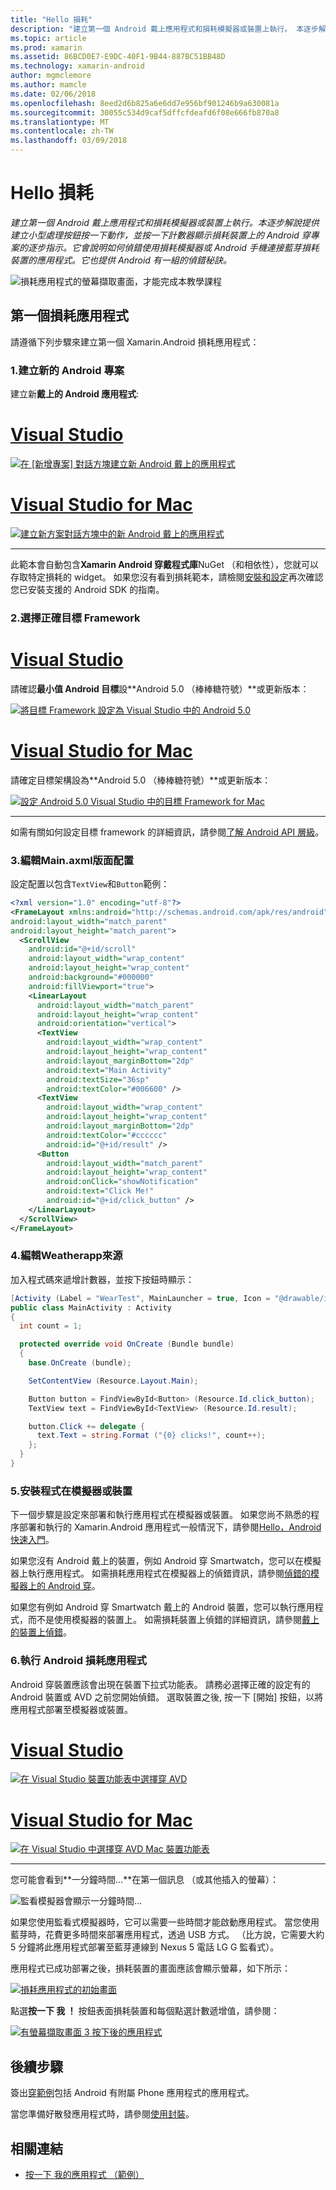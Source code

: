 ```yaml
---
title: "Hello 損耗"
description: "建立第一個 Android 戴上應用程式和損耗模擬器或裝置上執行。 本逐步解說提供建立小型處理按鈕按一下動作，並按一下計數器顯示損耗裝置上的 Android 穿專案的逐步指示。 它會說明如何偵錯使用損耗模擬器或 Android 手機連接藍芽損耗裝置的應用程式。 它也提供 Android 有一組的偵錯秘訣。"
ms.topic: article
ms.prod: xamarin
ms.assetid: 86BCD0E7-E9DC-40F1-9B44-887BC51BB48D
ms.technology: xamarin-android
author: mgmclemore
ms.author: mamcle
ms.date: 02/06/2018
ms.openlocfilehash: 8eed2d6b825a6e6dd7e956bf901246b9a630081a
ms.sourcegitcommit: 30055c534d9caf5dffcfdeafd6f08e666fb870a8
ms.translationtype: MT
ms.contentlocale: zh-TW
ms.lasthandoff: 03/09/2018
---
```

# <a name="hello-wear"></a>Hello 損耗

_建立第一個 Android 戴上應用程式和損耗模擬器或裝置上執行。本逐步解說提供建立小型處理按鈕按一下動作，並按一下計數器顯示損耗裝置上的 Android 穿專案的逐步指示。它會說明如何偵錯使用損耗模擬器或 Android 手機連接藍芽損耗裝置的應用程式。它也提供 Android 有一組的偵錯秘訣。_

![損耗應用程式的螢幕擷取畫面，才能完成本教學課程](hello-wear-images/example.png)

## <a name="your-first-wear-app"></a>第一個損耗應用程式

請遵循下列步驟來建立第一個 Xamarin.Android 損耗應用程式：

### <a name="1-create-a-new-android-project"></a>1.建立新的 Android 專案

建立新**戴上的 Android 應用程式**:

# <a name="visual-studiotabvswin"></a>[Visual Studio](#tab/vswin)

[![在 [新增專案] 對話方塊建立新 Android 戴上的應用程式](hello-wear-images/vs/new-solution-sml.png)](hello-wear-images/vs/new-solution.png#lightbox)

# <a name="visual-studio-for-mactabvsmac"></a>[Visual Studio for Mac](#tab/vsmac)

[![建立新方案對話方塊中的新 Android 戴上的應用程式](hello-wear-images/xs/new-solution-sml.png)](hello-wear-images/xs/new-solution.png#lightbox)

-----


此範本會自動包含**Xamarin Android 穿戴程式庫**NuGet （和相依性），您就可以存取特定損耗的 widget。 如果您沒有看到損耗範本，請檢閱[安裝和設定](~/android/wear/get-started/installation.md)再次確認您已安裝支援的 Android SDK 的指南。 

### <a name="2-choose-the-correct-target-framework"></a>2.選擇正確**目標 Framework**

# <a name="visual-studiotabvswin"></a>[Visual Studio](#tab/vswin)

請確認**最小值 Android 目標**設**Android 5.0 （棒棒糖符號）**或更新版本： 

[![將目標 Framework 設定為 Visual Studio 中的 Android 5.0](hello-wear-images/vs/target-framework-sml.png)](hello-wear-images/vs/target-framework.png#lightbox)

# <a name="visual-studio-for-mactabvsmac"></a>[Visual Studio for Mac](#tab/vsmac)

請確定目標架構設為**Android 5.0 （棒棒糖符號）**或更新版本：

[![設定 Android 5.0 Visual Studio 中的目標 Framework for Mac](hello-wear-images/xs/target-framework-sml.png)](hello-wear-images/xs/target-framework.png#lightbox)

-----

如需有關如何設定目標 framework 的詳細資訊，請參閱[了解 Android API 層級](~/android/app-fundamentals/android-api-levels.md)。


### <a name="3-edit-the-mainaxml-layout"></a>3.編輯**Main.axml**版面配置

設定配置以包含`TextView`和`Button`範例： 

```xml
<?xml version="1.0" encoding="utf-8"?>
<FrameLayout xmlns:android="http://schemas.android.com/apk/res/android"
android:layout_width="match_parent"
android:layout_height="match_parent">
  <ScrollView
    android:id="@+id/scroll"
    android:layout_width="wrap_content"
    android:layout_height="wrap_content"
    android:background="#000000"
    android:fillViewport="true">
    <LinearLayout
      android:layout_width="match_parent"
      android:layout_height="wrap_content"
      android:orientation="vertical">
      <TextView
        android:layout_width="wrap_content"
        android:layout_height="wrap_content"
        android:layout_marginBottom="2dp"
        android:text="Main Activity"
        android:textSize="36sp"
        android:textColor="#006600" />
      <TextView
        android:layout_width="wrap_content"
        android:layout_height="wrap_content"
        android:layout_marginBottom="2dp"
        android:textColor="#cccccc"
        android:id="@+id/result" />
      <Button
        android:layout_width="match_parent"
        android:layout_height="wrap_content"
        android:onClick="showNotification"
        android:text="Click Me!"
        android:id="@+id/click_button" />
    </LinearLayout>
  </ScrollView>
</FrameLayout>
```

### <a name="4-edit-the-mainactivitycs-source"></a>4.編輯**Weatherapp**來源

加入程式碼來遞增計數器，並按下按鈕時顯示： 

```csharp
[Activity (Label = "WearTest", MainLauncher = true, Icon = "@drawable/icon")]
public class MainActivity : Activity
{
  int count = 1;

  protected override void OnCreate (Bundle bundle)
  {
    base.OnCreate (bundle);

    SetContentView (Resource.Layout.Main);

    Button button = FindViewById<Button> (Resource.Id.click_button);
    TextView text = FindViewById<TextView> (Resource.Id.result);

    button.Click += delegate {
      text.Text = string.Format ("{0} clicks!", count++);
    };
  }
}
```

### <a name="5-setup-an-emulator-or-device"></a>5.安裝程式在模擬器或裝置

下一個步驟是設定來部署和執行應用程式在模擬器或裝置。 如果您尚不熟悉的程序部署和執行的 Xamarin.Android 應用程式一般情況下，請參閱[Hello，Android 快速入門](~/android/get-started/hello-android/hello-android-quickstart.md)。

如果您沒有 Android 戴上的裝置，例如 Android 穿 Smartwatch，您可以在模擬器上執行應用程式。 如需損耗應用程式在模擬器上的偵錯資訊，請參閱[偵錯的模擬器上的 Android 穿](~/android/wear/deploy-test/debug-on-emulator.md)。

如果您有例如 Android 穿 Smartwatch 戴上的 Android 裝置，您可以執行應用程式，而不是使用模擬器的裝置上。 如需損耗裝置上偵錯的詳細資訊，請參閱[戴上的裝置上偵錯](~/android/wear/deploy-test/debug-on-device.md)。


### <a name="6-run-the-android-wear-app"></a>6.執行 Android 損耗應用程式

Android 穿裝置應該會出現在裝置下拉式功能表。 請務必選擇正確的設定有的 Android 裝置或 AVD 之前您開始偵錯。 選取裝置之後, 按一下 [開始] 按鈕，以將應用程式部署至模擬器或裝置。

# <a name="visual-studiotabvswin"></a>[Visual Studio](#tab/vswin)

[![在 Visual Studio 裝置功能表中選擇穿 AVD](hello-wear-images/vs/choose-wear-sim.png)](hello-wear-images/vs/choose-wear-sim.png#lightbox)

# <a name="visual-studio-for-mactabvsmac"></a>[Visual Studio for Mac](#tab/vsmac)

[![在 Visual Studio 中選擇穿 AVD Mac 裝置功能表](hello-wear-images/xs/choose-wear-sim.png)](hello-wear-images/xs/choose-wear-sim.png#lightbox)

-----

您可能會看到**一分鐘時間...**在第一個訊息 （或其他插入的螢幕）： 

![監看模擬器會顯示一分鐘時間...](hello-wear-images/please-wait.png)

如果您使用監看式模擬器時，它可以需要一些時間才能啟動應用程式。 當您使用藍芽時，花費更多時間來部署應用程式，透過 USB 方式。 （比方說，它需要大約 5 分鐘將此應用程式部署至藍芽連線到 Nexus 5 電話 LG G 監看式）。

應用程式已成功部署之後，損耗裝置的畫面應該會顯示螢幕，如下所示：

[![損耗應用程式的初始畫面](hello-wear-images/mainactivity-screen.png)](hello-wear-images/mainactivity-screen.png#lightbox)

點選**按一下 我 ！** 按鈕表面損耗裝置和每個點選計數遞增值，請參閱：

[![有螢幕擷取畫面 3 按下後的應用程式](hello-wear-images/mainactivity-counts.png)](hello-wear-images/mainactivity-counts.png#lightbox)


## <a name="next-steps"></a>後續步驟

簽出[穿範例](https://developer.xamarin.com/samples/android/Android%20Wear/)包括 Android 有附屬 Phone 應用程式的應用程式。

當您準備好散發應用程式時，請參閱[使用封裝](~/android/wear/deploy-test/packaging.md)。


## <a name="related-links"></a>相關連結

- [按一下 我的應用程式 （範例）](https://developer.xamarin.com/samples/monodroid/wear/WearTest/)
